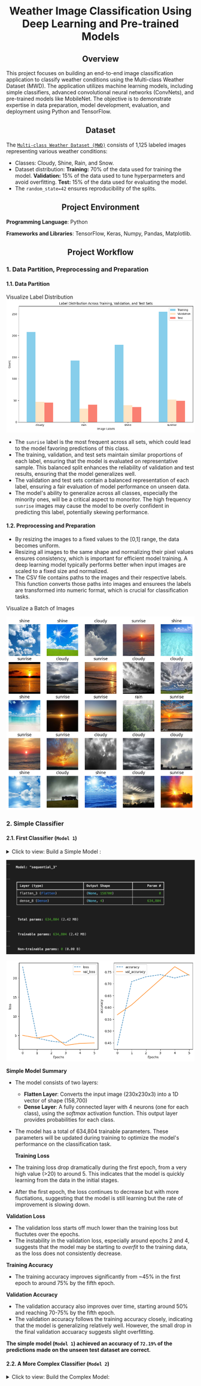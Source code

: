 # __<center> Weather Image Classification Using Deep Learning and Pre-trained Models </center>__

## __<center>Overview</center>__
This project focuses on building an end-to-end image classification application to classify weather conditions using the Multi-class Weather Dataset (MWD).
The application utilizes machine learning models, including simple classifiers, advanced convolutional neural networks (ConvNets), and pre-trained models like MobileNet. 
The objective is to demonstrate expertise in data preparation, model development, evaluation, and deployment using Python and TensorFlow.

## __<center>Dataset</center>__
The [`Multi-class Weather Dataset (MWD)`](https://github.com/VivianNg9/Weather-Image-Classification-Using-Deep-Learning-and-Pre-trained-Models/blob/main/dataset2.zip) consists of 1,125 labeled images representing various weather conditions:
- Classes: Cloudy, Shine, Rain, and Snow.
- Dataset distribution:
**Training:** 70% of the data used for training the model.
**Validation:** 15% of the data used to tune hyperparmeters and avoid overfitting.
**Test:** 15% of the data used for evaluating the model.
- The `random_state=42` ensures reproducibility of the splits.

## __<center>Project Environment</center>__
**Programming Language**: Python

**Frameworks and Libraries**: TensorFlow, Keras, Numpy, Pandas, Matplotlib. 

## __<center>Project Workflow</center>__
### 1. Data Partition, Preprocessing and Preparation 
#### 1.1. Data Partition 

Visualize Label Distribution 
![Label Distribution](https://github.com/VivianNg9/Weather-Image-Classification-Using-Deep-Learning-and-Pre-trained-Models/blob/main/image/Label%20Distribution.png)

- The `sunrise` label is the most frequent across all sets, which could lead to the model favoring predictions of this class. 
- The training, validation, and test sets maintain similar proportions of each label, ensuring that the model is evaluated on representative sample. This balanced split enhances the reliability of validation and test results, ensuring that the model generalizes well. 
- The validation and test sets contain a balanced representation of each label, ensuring a fair evaluation of model performance on unseen data.
- The model's ability to generalize across all classes, especially the minority ones, will be a critical aspect to monoritor. The high frequency `sunrise` images may cause the model to be overly confident in predicting this label, potentially skewing performance.

#### 1.2. Preprocessing and Preparation 
- By resizing the images to a fixed values to the [0,1] range, the data becomes uniform.
- Resizing all images to the same shape and normalizing their pixel values ensures consistency, which is important for efficient model training. A deep learning model typically performs better when input images are scaled to a fixed size and normalized.
- The CSV file contains paths to the images and their respective labels. This function converts those paths into images and ensurees the labels are transformed into numeric format, which is crucial for classification tasks. 

Visualize a Batch of Images 

![Batch of Images](https://github.com/VivianNg9/Weather-Image-Classification-Using-Deep-Learning-and-Pre-trained-Models/blob/main/image/Batch%20of%20Images.png)

### 2. Simple Classifier
#### 2.1. First Classifier (`Model 1`)
<details>
  <summary>Click to view: Build a Simple Model :</summary>
  
```python
def build_simple_model(IMG_HEIGHT, IMG_WIDTH, IMG_CHANNELS, CLASS_NAMES, lrate=0.001):
    model_simple = keras.Sequential([
        keras.layers.Flatten(input_shape=(IMG_HEIGHT, IMG_WIDTH, IMG_CHANNELS)), # Flatten the input image 
        keras.layers.Dense(len(CLASS_NAMES), activation='softmax') # Output layer with softmax activation 
    ])
    
    # Compile the model 
    model_simple.compile(optimizer=tf.keras.optimizers.Adam(learning_rate=lrate),
                  loss='sparse_categorical_crossentropy',
                  metrics=['accuracy'])
    
    print(model_simple.summary())
    return model_simple

simple_model = build_simple_model(IMG_HEIGHT, IMG_WIDTH, IMG_CHANNELS, CLASS_NAMES)

#Train the model with early stopping callback to prevent overfitting
history_simple_model = simple_model.fit(train_dataset, validation_data=validation_dataset, epochs=10,
                        callbacks=[tf.keras.callbacks.EarlyStopping(monitor="val_loss", patience=2)])

# Utilize the existing training_plot function for visualization
training_plot(['loss', 'accuracy'], history_simple_model);
```
</details>

![Simple Model](https://github.com/VivianNg9/Weather-Image-Classification-Using-Deep-Learning-and-Pre-trained-Models/blob/main/image/Simple%20Model.png)

![Simple Model1](https://github.com/VivianNg9/Weather-Image-Classification-Using-Deep-Learning-and-Pre-trained-Models/blob/main/image/simple%20model1.png)

**Simple Model Summary**
- The model consists of two layers:
  - **Flatten Layer**: Converts the input image (230x230x3) into a 1D vector of shape (158,700)
  - **Dense Layer**: A fully connected layer with 4 neurons (one for each class), using the *softmax* activation function. This output layer provides probabilities for each class. 
- The model has a total of 634,804 trainable parameters. These parameters will be updated during training to optimize the model's performance on the classification task.

  **Training Loss**
- The training loss drop dramatically during the first epoch, from a very high value (>20) to around 5. This indicates that the model is quickly learning from the data in the initial stages.
- After the first epoch, the loss continues to decrease but with more fluctiations, suggesting that the model is still learning but the rate of improvement is slowing down.

**Validation Loss**
- The validation loss starts off much lower than the training loss but fluctutes over the epochs.
- The instability in the validation loss, especially around epochs 2 and 4, suggests that the model may be starting to *overfit* to the training data, as the loss does not consistently decrease.

**Training Accuracy**
- The training accuracy improves significantly from ~45% in the first epoch to around 75% by the fifth epoch.

**Validation Accuracy**
- The validation accuracy also improves over time, starting around 50% and reaching 70-75% by the fifth epoch. 
- The validation accuracy follows the training accuracy closely, indicating that the model is generalizing relatively well. However, the small drop in the final validation accuaracy suggests slight overfitting. 

**The simple model (`Model 1`) achieved an accuracy of `72.19%` of the predictions made on the unseen test dataset are correct.**

#### 2.2. A More Complex Classifier (`Model 2`)

<details>
  <summary>Click to view: Build the Complex Model:</summary>
  
```python
def build_complex_model(hp):
    # Adapting the input shape and CLASS_NAMES based on the current task's dataset
    model_complex = keras.Sequential()
    model_complex.add(keras.layers.Flatten(input_shape=(IMG_HEIGHT, IMG_WIDTH, IMG_CHANNELS)))
    # Tuning the number of hidden layers and sizes, with dropout
    for i in range(hp.Int('num_hidden', 1, 3)):
        # The number of neurons in each layer to vary between 32 and 512, increasing in step of 32
        model_complex.add(keras.layers.Dense(hp.Int(f'hidden_size_{i}', 32, 512, step=32), activation='relu')) # 'relu'introduces non-linearity and helps the model learn complex patterns.
        model_complex.add(keras.layers.Dropout(hp.Float(f'dropout_{i}', 0.0, 0.9))) # Tuning dropout rate 
    model_complex.add(keras.layers.Dense(len(CLASS_NAMES), activation='softmax')) # 'softmax' ensures that the output is a probability distribution across the classes.

    # Compile the model 
    model_complex.compile(
        optimizer=optimizers.Adam(learning_rate=hp.Float('lrate', 1e-4, 1e-1, sampling='log')),
        loss=losses.SparseCategoricalCrossentropy(), # 'SparseCategoricalCrossentropy': for multi-class classification with integer labels. 
        metrics=['accuracy'])
    
    print(model_complex.summary())
    return model_complex
```
</detail>

